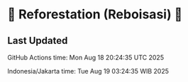 
# 🌳 Reforestation (Reboisasi) 🌲

## Last Updated

GitHub Actions time: Mon Aug 18 20:24:35 UTC 2025

Indonesia/Jakarta time: Tue Aug 19 03:24:35 WIB 2025

